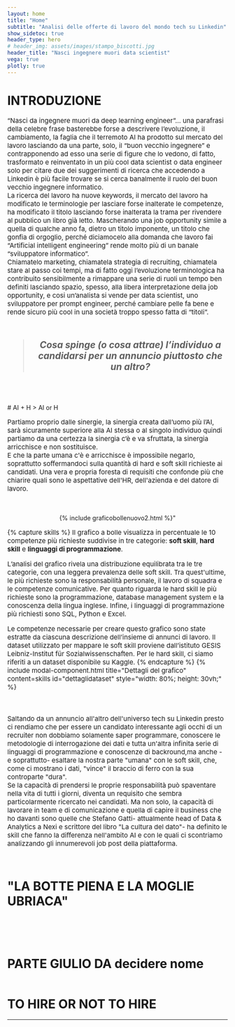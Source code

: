 ```yaml
---
layout: home
title: "Home"
subtitle: "Analisi delle offerte di lavoro del mondo tech su Linkedin"
show_sidetoc: true
header_type: hero
# header_img: assets/images/stampo_biscotti.jpg
header_title: "Nasci ingegnere muori data scientist"
vega: true
plotly: true
---
```


<style>
p {
    font-size: 15px; /* Modifica questo valore per adattarlo alle tue esigenze */
}
</style>

# INTRODUZIONE

<div class="justified">
<p>
“Nasci da ingegnere muori da deep learning engineer”… una parafrasi della celebre frase basterebbe forse a descrivere l’evoluzione, il cambiamento, la faglia che il terremoto AI ha prodotto sul mercato del lavoro lasciando da una parte, solo, il “buon vecchio ingegnere” e contrapponendo ad esso una serie di figure che lo vedono, di fatto, trasformato e reinventato in un più cool data scientist o data engineer solo per citare due dei suggerimenti di ricerca che accedendo a Linkedin è più facile trovare se si cerca banalmente il ruolo del buon vecchio ingegnere informatico.<br>
La ricerca del lavoro ha nuove keywords, il mercato del lavoro ha modificato le terminologie per lasciare forse inalterate le competenze, ha modificato il titolo lasciando forse inalterata la trama per rivendere al pubblico un libro già letto. Mascherando una job opportunity simile a quella di qualche anno fa, dietro un titolo imponente, un titolo che gonfia di orgoglio, perché diciamocelo alla domanda che lavoro fai “Artificial intelligent engineering” rende molto più di un banale “sviluppatore informatico”.<br>
Chiamatelo marketing, chiamatela strategia di recruiting, chiamatela stare al passo coi tempi, ma di fatto oggi l’evoluzione terminologica ha contribuito sensibilmente a rimappare una serie di ruoli un tempo ben definiti lasciando spazio, spesso, alla libera interpretazione della job opportunity, e cosi un’analista si vende per data scientist, uno sviluppatore per prompt engineer, perché cambiare pelle fa bene e rende sicuro più cool in una società troppo spesso fatta di “titoli”.<br>
</p>
</div>
<br>
<div>
<div class="container">
    <div class="row justify-content-center">
        <div class="col-lg-8">
            <blockquote style="font-size: 1.5em; font-weight: bold; font-style: italic; text-align: center;">
                Cosa spinge (o cosa attrae) l’individuo a candidarsi per un annuncio piuttosto che un altro?
            </blockquote>
        </div>
    </div>
</div>

</div>
<br>
<br>

<br>
# AI + H > AI or H

<div class="justified">
<p>
Partiamo proprio dalle sinergie, la sinergia creata dall’uomo più l’AI, sarà sicuramente superiore alla AI stessa o al singolo individuo quindi partiamo da una certezza la sinergia c’è e va sfruttata, la sinergia arricchisce e non sostituisce.<br>
E che la parte umana c'è e arricchisce è impossibile negarlo, soprattutto soffermandoci sulla quantità di hard e soft skill richieste ai candidati. Una vera e propria foresta di requisiti che confonde più che chiarire quali sono le aspettative dell'HR, dell'azienda e del datore di lavoro.<br>
</p>
<br>
<br>


<div style="display: flex; justify-content: center;">
{% include graficobollenuovo2.html %}" 
</div>

{% capture skills %}
Il grafico a bolle visualizza in percentuale le 10 competenze più richieste suddivise in tre categorie: **soft skill**,
**hard skill** e **linguaggi di programmazione**. <br>

L’analisi del grafico rivela una distribuzione equilibrata tra le tre categorie, con una leggera prevalenza delle soft skill. Tra quest'ultime, le più richieste sono la responsabilità personale, il lavoro di squadra e le competenze comunicative. Per quanto riguarda le hard skill le più richieste sono la programmazione, database management system e la conoscenza della lingua inglese. Infine, i linguaggi di programmazione più richiesti sono SQL, Python e Excel.

Le competenze necessarie per creare questo grafico sono state estratte da ciascuna descrizione dell’insieme di annunci di lavoro. Il dataset utilizzato per mappare le soft skill proviene dall’istituto GESIS Leibniz-Institut für Sozialwissenschaften. Per le hard skill, ci siamo riferiti a un dataset disponibile su Kaggle.
{% endcapture %}
{% include modal-component.html title="Dettagli del grafico" content=skills id="dettaglidataset" style="width: 80%; height: 30vh;" %}
<br>
<br>
<br>
<p>
Saltando da un annuncio all'altro dell'universo tech su Linkedin presto ci rendiamo che per essere un candidato interessante agli occhi di un recruiter non dobbiamo solamente saper programmare, conoscere le metodologie di interrogazione dei dati e tutta un'altra infinita serie di linguaggi di programmazione e conoscenze di backround,ma anche - e soprattutto- esaltare la nostra parte "umana" con le soft skill, che, come ci mostrano i dati, "vince" il braccio di ferro con la sua controparte "dura".<br> 
Se la capacità di prendersi le proprie responsabilità può spaventare nella vita di tutti i giorni, diventa un requisito che sembra particolarmente ricercato nei candidati. Ma non solo, la capacità di lavorare in team e di comunicazione e quella di capire il business che ho davanti sono quelle che Stefano Gatti- attualmente head of Data & Analytics a Nexi e scrittore del libro "La cultura del dato"- ha definito le skill che fanno la differenza nell'ambito AI e con le quali ci scontriamo analizzando gli innumerevoli job post della piattaforma. <br>
</p>
</div>
<br>

# "LA BOTTE PIENA E LA MOGLIE UBRIACA" 
<div style="display: flex; justify-content: center; align-items: center;">
  <div style="flex: 1; max-width: 100%;"><vegachart schema-url="{{site.baseurl}}/assets/charts/chart0 1.json"></vegachart></div>
  <div style="flex: 1; max-width: 100%;"><vegachart schema-url="{{site.baseurl}}/assets/charts/chart1 1.json"></vegachart></div>
  <div style="flex: 1; max-width: 100%;"><vegachart schema-url="{{site.baseurl}}/assets/charts/chart2 1.json"></vegachart></div>
</div>



<br>
<br>
<br>


# PARTE GIULIO DA decidere nome

<div style="width: 100%; display: flex; justify-content: center; align-items: center;">
  <div style="width: 120%; margin-left: -180%;">
    <div style="display: flex; justify-content: center; align-items: center; flex-direction: column;">
      <div style="flex: 1; max-width: 10%;"><vegachart schema-url="{{site.baseurl}}/assets/charts/GiulioArt1_LocationType.json"></vegachart></div>
      <div style="flex: 1; max-width: 10%;"><vegachart schema-url="{{site.baseurl}}/assets/charts/GiulioArt2_PosterFullName.json"></vegachart></div>
      <div style="flex: 1; max-width: 10%;"><vegachart schema-url="{{site.baseurl}}/assets/charts/GiulioArt3FACOLTATIVO_Skills.json"></vegachart></div>
    </div>
  </div>
</div>



# TO HIRE OR NOT TO HIRE

<script type="text/javascript" src="https://ssl.gstatic.com/trends_nrtr/3769_RC01/embed_loader.js"></script> <script type="text/javascript"> trends.embed.renderExploreWidget("TIMESERIES", {"comparisonItem":[{"keyword":"linkedin","geo":"IT","time":"today 12-m"}],"category":0,"property":""}, {"exploreQuery":"geo=IT&q=linkedin&hl=it&date=today 12-m","guestPath":"https://trends.google.it:443/trends/embed/"}); </script>
---
